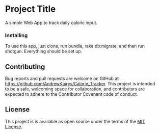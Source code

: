 # Project Title

A simple Web App to track daily caloric input.  


### Installing

To use this app, just clone, run bundle, rake db:migrate, and then run shotgun. Everything should be set up.


## Contributing

Bug reports and pull requests are welcome on GitHub at https://github.com/AndrewKairys/Calorie_Tracker. This project is intended to be a safe, welcoming space for collaboration, and contributors are expected to adhere to the Contributor Covenant code of conduct.

## License

This project is is available as open source under the terms of the [MIT License](https://opensource.org/licenses/MIT).
